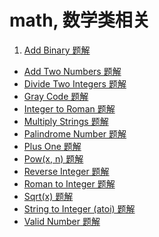 # math, 数学类相关
1. [Add Binary 题解](./Add-Binary.md)
- [Add Two Numbers 题解](./Add-Two-Numbers.md)
- [Divide Two Integers 题解](./Divide-Two-Integers.md)
- [Gray Code 题解](./Gray-Code.md)
- [Integer to Roman 题解](./Integer-to-Roman.md)
- [Multiply Strings 题解](./Multiply-Strings.md)
- [Palindrome Number 题解](./Palindrome-Number.md)
- [Plus One 题解](./Plus-One.md)
- [Pow(x, n) 题解](./Pow(x,-n).md)
- [Reverse Integer 题解](./Reverse-Integer.md)
- [Roman to Integer 题解](./Roman-to-Integer.md)
- [Sqrt(x) 题解](./Sqrt(x).md)
- [String to Integer (atoi) 题解](./String-to-Integer-(atoi).md)
- [Valid Number 题解](./Valid-Number.md)